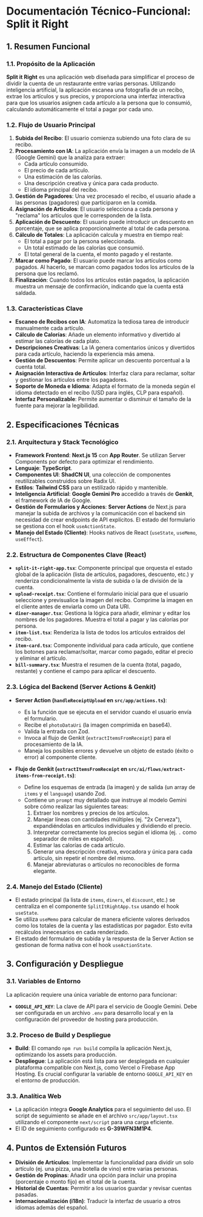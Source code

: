 # Documentación Técnico-Funcional: Split it Right

## 1. Resumen Funcional

### 1.1. Propósito de la Aplicación
**Split it Right** es una aplicación web diseñada para simplificar el proceso de dividir la cuenta de un restaurante entre varias personas. Utilizando inteligencia artificial, la aplicación escanea una fotografía de un recibo, extrae los artículos y sus precios, y proporciona una interfaz interactiva para que los usuarios asignen cada artículo a la persona que lo consumió, calculando automáticamente el total a pagar por cada uno.

### 1.2. Flujo de Usuario Principal
1.  **Subida del Recibo**: El usuario comienza subiendo una foto clara de su recibo.
2.  **Procesamiento con IA**: La aplicación envía la imagen a un modelo de IA (Google Gemini) que la analiza para extraer:
    *   Cada artículo consumido.
    *   El precio de cada artículo.
    *   Una estimación de las calorías.
    *   Una descripción creativa y única para cada producto.
    *   El idioma principal del recibo.
3.  **Gestión de Pagadores**: Una vez procesado el recibo, el usuario añade a las personas (pagadores) que participaron en la comida.
4.  **Asignación de Artículos**: El usuario selecciona a cada persona y "reclama" los artículos que le corresponden de la lista.
5.  **Aplicación de Descuento**: El usuario puede introducir un descuento en porcentaje, que se aplica proporcionalmente al total de cada persona.
6.  **Cálculo de Totales**: La aplicación calcula y muestra en tiempo real:
    *   El total a pagar por la persona seleccionada.
    *   Un total estimado de las calorías que consumió.
    *   El total general de la cuenta, el monto pagado y el restante.
7.  **Marcar como Pagado**: El usuario puede marcar los artículos como pagados. Al hacerlo, se marcan como pagados todos los artículos de la persona que los reclamó.
8.  **Finalización**: Cuando todos los artículos están pagados, la aplicación muestra un mensaje de confirmación, indicando que la cuenta está saldada.

### 1.3. Características Clave
*   **Escaneo de Recibos con IA**: Automatiza la tediosa tarea de introducir manualmente cada artículo.
*   **Cálculo de Calorías**: Añade un elemento informativo y divertido al estimar las calorías de cada plato.
*   **Descripciones Creativas**: La IA genera comentarios únicos y divertidos para cada artículo, haciendo la experiencia más amena.
*   **Gestión de Descuentos**: Permite aplicar un descuento porcentual a la cuenta total.
*   **Asignación Interactiva de Artículos**: Interfaz clara para reclamar, soltar y gestionar los artículos entre los pagadores.
*   **Soporte de Moneda e Idioma**: Adapta el formato de la moneda según el idioma detectado en el recibo (USD para inglés, CLP para español).
*   **Interfaz Personalizable**: Permite aumentar o disminuir el tamaño de la fuente para mejorar la legibilidad.

## 2. Especificaciones Técnicas

### 2.1. Arquitectura y Stack Tecnológico
*   **Framework Frontend**: **Next.js 15** con **App Router**. Se utilizan Server Components por defecto para optimizar el rendimiento.
*   **Lenguaje**: **TypeScript**.
*   **Componentes UI**: **ShadCN UI**, una colección de componentes reutilizables construidos sobre Radix UI.
*   **Estilos**: **Tailwind CSS** para un estilizado rápido y mantenible.
*   **Inteligencia Artificial**: **Google Gemini Pro** accedido a través de **Genkit**, el framework de IA de Google.
*   **Gestión de Formularios y Acciones**: **Server Actions** de Next.js para manejar la subida de archivos y la comunicación con el backend sin necesidad de crear endpoints de API explícitos. El estado del formulario se gestiona con el hook `useActionState`.
*   **Manejo del Estado (Cliente)**: Hooks nativos de React (`useState`, `useMemo`, `useEffect`).

### 2.2. Estructura de Componentes Clave (React)
*   **`split-it-right-app.tsx`**: Componente principal que orquesta el estado global de la aplicación (lista de artículos, pagadores, descuento, etc.) y renderiza condicionalmente la vista de subida o la de división de la cuenta.
*   **`upload-receipt.tsx`**: Contiene el formulario inicial para que el usuario seleccione y previsualice la imagen del recibo. Comprime la imagen en el cliente antes de enviarla como un Data URI.
*   **`diner-manager.tsx`**: Gestiona la lógica para añadir, eliminar y editar los nombres de los pagadores. Muestra el total a pagar y las calorías por persona.
*   **`item-list.tsx`**: Renderiza la lista de todos los artículos extraídos del recibo.
*   **`item-card.tsx`**: Componente individual para cada artículo, que contiene los botones para reclamar/soltar, marcar como pagado, editar el precio y eliminar el artículo.
*   **`bill-summary.tsx`**: Muestra el resumen de la cuenta (total, pagado, restante) y contiene el campo para aplicar el descuento.

### 2.3. Lógica del Backend (Server Actions & Genkit)
*   **Server Action (`handleReceiptUpload` en `src/app/actions.ts`)**:
    *   Es la función que se ejecuta en el servidor cuando el usuario envía el formulario.
    *   Recibe el `photoDataUri` (la imagen comprimida en base64).
    *   Valida la entrada con Zod.
    *   Invoca al flujo de Genkit (`extractItemsFromReceipt`) para el procesamiento de la IA.
    *   Maneja los posibles errores y devuelve un objeto de estado (éxito o error) al componente cliente.

*   **Flujo de Genkit (`extractItemsFromReceipt` en `src/ai/flows/extract-items-from-receipt.ts`)**:
    *   Define los esquemas de entrada (la imagen) y de salida (un array de `items` y el `language`) usando Zod.
    *   Contiene un `prompt` muy detallado que instruye al modelo Gemini sobre cómo realizar las siguientes tareas:
        1.  Extraer los nombres y precios de los artículos.
        2.  Manejar líneas con cantidades múltiples (ej. "2x Cerveza"), expandiéndolas en artículos individuales y dividiendo el precio.
        3.  Interpretar correctamente los precios según el idioma (ej. `.` como separador de miles en español).
        4.  Estimar las calorías de cada artículo.
        5.  Generar una descripción creativa, evocadora y única para cada artículo, sin repetir el nombre del mismo.
        6.  Manejar abreviaturas o artículos no reconocibles de forma elegante.

### 2.4. Manejo del Estado (Cliente)
*   El estado principal (la lista de `items`, `diners`, el `discount`, etc.) se centraliza en el componente `SplitItRightApp.tsx` usando el hook `useState`.
*   Se utiliza `useMemo` para calcular de manera eficiente valores derivados como los totales de la cuenta y las estadísticas por pagador. Esto evita recálculos innecesarios en cada renderizado.
*   El estado del formulario de subida y la respuesta de la Server Action se gestionan de forma nativa con el hook `useActionState`.

## 3. Configuración y Despliegue

### 3.1. Variables de Entorno
La aplicación requiere una única variable de entorno para funcionar:
*   **`GOOGLE_API_KEY`**: La clave de API para el servicio de Google Gemini. Debe ser configurada en un archivo `.env` para desarrollo local y en la configuración del proveedor de hosting para producción.

### 3.2. Proceso de Build y Despliegue
*   **Build**: El comando `npm run build` compila la aplicación Next.js, optimizando los assets para producción.
*   **Despliegue**: La aplicación está lista para ser desplegada en cualquier plataforma compatible con Next.js, como Vercel o Firebase App Hosting. Es crucial configurar la variable de entorno `GOOGLE_API_KEY` en el entorno de producción.

### 3.3. Analítica Web
*   La aplicación integra **Google Analytics** para el seguimiento del uso. El script de seguimiento se añade en el archivo `src/app/layout.tsx` utilizando el componente `next/script` para una carga eficiente.
*   El ID de seguimiento configurado es **G-39WFN3M1P4**.

## 4. Puntos de Extensión Futuros
*   **División de Artículos**: Implementar la funcionalidad para dividir un solo artículo (ej. una pizza, una botella de vino) entre varias personas.
*   **Gestión de Propinas**: Añadir una opción para incluir una propina (porcentaje o monto fijo) en el total de la cuenta.
*   **Historial de Cuentas**: Permitir a los usuarios guardar y revisar cuentas pasadas.
*   **Internacionalización (i18n)**: Traducir la interfaz de usuario a otros idiomas además del español.
